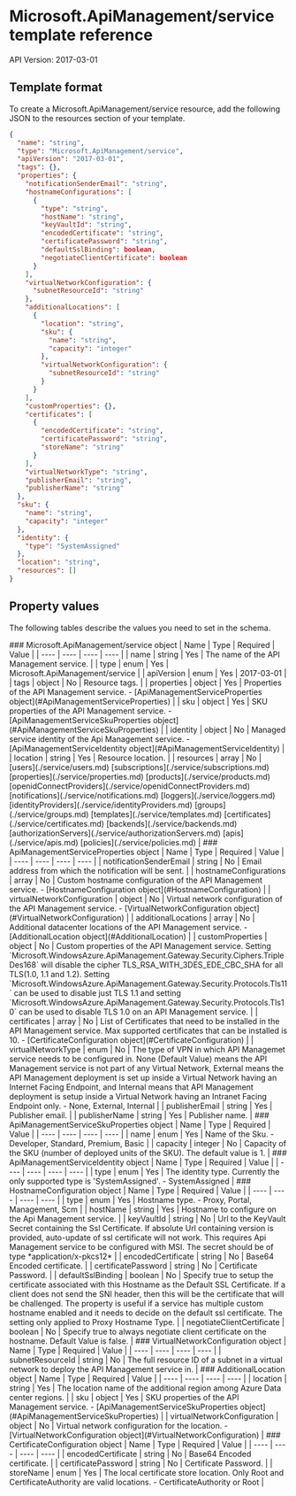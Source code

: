 # Microsoft.ApiManagement/service template reference
API Version: 2017-03-01
## Template format

To create a Microsoft.ApiManagement/service resource, add the following JSON to the resources section of your template.

```json
{
  "name": "string",
  "type": "Microsoft.ApiManagement/service",
  "apiVersion": "2017-03-01",
  "tags": {},
  "properties": {
    "notificationSenderEmail": "string",
    "hostnameConfigurations": [
      {
        "type": "string",
        "hostName": "string",
        "keyVaultId": "string",
        "encodedCertificate": "string",
        "certificatePassword": "string",
        "defaultSslBinding": boolean,
        "negotiateClientCertificate": boolean
      }
    ],
    "virtualNetworkConfiguration": {
      "subnetResourceId": "string"
    },
    "additionalLocations": [
      {
        "location": "string",
        "sku": {
          "name": "string",
          "capacity": "integer"
        },
        "virtualNetworkConfiguration": {
          "subnetResourceId": "string"
        }
      }
    ],
    "customProperties": {},
    "certificates": [
      {
        "encodedCertificate": "string",
        "certificatePassword": "string",
        "storeName": "string"
      }
    ],
    "virtualNetworkType": "string",
    "publisherEmail": "string",
    "publisherName": "string"
  },
  "sku": {
    "name": "string",
    "capacity": "integer"
  },
  "identity": {
    "type": "SystemAssigned"
  },
  "location": "string",
  "resources": []
}
```
## Property values

The following tables describe the values you need to set in the schema.

<a id="Microsoft.ApiManagement/service" />
### Microsoft.ApiManagement/service object
|  Name | Type | Required | Value |
|  ---- | ---- | ---- | ---- |
|  name | string | Yes | The name of the API Management service. |
|  type | enum | Yes | Microsoft.ApiManagement/service |
|  apiVersion | enum | Yes | 2017-03-01 |
|  tags | object | No | Resource tags. |
|  properties | object | Yes | Properties of the API Management service. - [ApiManagementServiceProperties object](#ApiManagementServiceProperties) |
|  sku | object | Yes | SKU properties of the API Management service. - [ApiManagementServiceSkuProperties object](#ApiManagementServiceSkuProperties) |
|  identity | object | No | Managed service identity of the Api Management service. - [ApiManagementServiceIdentity object](#ApiManagementServiceIdentity) |
|  location | string | Yes | Resource location. |
|  resources | array | No | [users](./service/users.md) [subscriptions](./service/subscriptions.md) [properties](./service/properties.md) [products](./service/products.md) [openidConnectProviders](./service/openidConnectProviders.md) [notifications](./service/notifications.md) [loggers](./service/loggers.md) [identityProviders](./service/identityProviders.md) [groups](./service/groups.md) [templates](./service/templates.md) [certificates](./service/certificates.md) [backends](./service/backends.md) [authorizationServers](./service/authorizationServers.md) [apis](./service/apis.md) [policies](./service/policies.md) |


<a id="ApiManagementServiceProperties" />
### ApiManagementServiceProperties object
|  Name | Type | Required | Value |
|  ---- | ---- | ---- | ---- |
|  notificationSenderEmail | string | No | Email address from which the notification will be sent. |
|  hostnameConfigurations | array | No | Custom hostname configuration of the API Management service. - [HostnameConfiguration object](#HostnameConfiguration) |
|  virtualNetworkConfiguration | object | No | Virtual network configuration of the API Management service. - [VirtualNetworkConfiguration object](#VirtualNetworkConfiguration) |
|  additionalLocations | array | No | Additional datacenter locations of the API Management service. - [AdditionalLocation object](#AdditionalLocation) |
|  customProperties | object | No | Custom properties of the API Management service. Setting `Microsoft.WindowsAzure.ApiManagement.Gateway.Security.Ciphers.TripleDes168` will disable the cipher TLS_RSA_WITH_3DES_EDE_CBC_SHA for all TLS(1.0, 1.1 and 1.2). Setting `Microsoft.WindowsAzure.ApiManagement.Gateway.Security.Protocols.Tls11` can be used to disable just TLS 1.1 and setting `Microsoft.WindowsAzure.ApiManagement.Gateway.Security.Protocols.Tls10` can be used to disable TLS 1.0 on an API Management service. |
|  certificates | array | No | List of Certificates that need to be installed in the API Management service. Max supported certificates that can be installed is 10. - [CertificateConfiguration object](#CertificateConfiguration) |
|  virtualNetworkType | enum | No | The type of VPN in which API Managemet service needs to be configured in. None (Default Value) means the API Management service is not part of any Virtual Network, External means the API Management deployment is set up inside a Virtual Network having an Internet Facing Endpoint, and Internal means that API Management deployment is setup inside a Virtual Network having an Intranet Facing Endpoint only. - None, External, Internal |
|  publisherEmail | string | Yes | Publisher email. |
|  publisherName | string | Yes | Publisher name. |


<a id="ApiManagementServiceSkuProperties" />
### ApiManagementServiceSkuProperties object
|  Name | Type | Required | Value |
|  ---- | ---- | ---- | ---- |
|  name | enum | Yes | Name of the Sku. - Developer, Standard, Premium, Basic |
|  capacity | integer | No | Capacity of the SKU (number of deployed units of the SKU). The default value is 1. |


<a id="ApiManagementServiceIdentity" />
### ApiManagementServiceIdentity object
|  Name | Type | Required | Value |
|  ---- | ---- | ---- | ---- |
|  type | enum | Yes | The identity type. Currently the only supported type is 'SystemAssigned'. - SystemAssigned |


<a id="HostnameConfiguration" />
### HostnameConfiguration object
|  Name | Type | Required | Value |
|  ---- | ---- | ---- | ---- |
|  type | enum | Yes | Hostname type. - Proxy, Portal, Management, Scm |
|  hostName | string | Yes | Hostname to configure on the Api Management service. |
|  keyVaultId | string | No | Url to the KeyVault Secret containing the Ssl Certificate. If absolute Url containing version is provided, auto-update of ssl certificate will not work. This requires Api Management service to be configured with MSI. The secret should be of type *application/x-pkcs12* |
|  encodedCertificate | string | No | Base64 Encoded certificate. |
|  certificatePassword | string | No | Certificate Password. |
|  defaultSslBinding | boolean | No | Specify true to setup the certificate associated with this Hostname as the Default SSL Certificate. If a client does not send the SNI header, then this will be the certificate that will be challenged. The property is useful if a service has multiple custom hostname enabled and it needs to decide on the default ssl certificate. The setting only applied to Proxy Hostname Type. |
|  negotiateClientCertificate | boolean | No | Specify true to always negotiate client certificate on the hostname. Default Value is false. |


<a id="VirtualNetworkConfiguration" />
### VirtualNetworkConfiguration object
|  Name | Type | Required | Value |
|  ---- | ---- | ---- | ---- |
|  subnetResourceId | string | No | The full resource ID of a subnet in a virtual network to deploy the API Management service in. |


<a id="AdditionalLocation" />
### AdditionalLocation object
|  Name | Type | Required | Value |
|  ---- | ---- | ---- | ---- |
|  location | string | Yes | The location name of the additional region among Azure Data center regions. |
|  sku | object | Yes | SKU properties of the API Management service. - [ApiManagementServiceSkuProperties object](#ApiManagementServiceSkuProperties) |
|  virtualNetworkConfiguration | object | No | Virtual network configuration for the location. - [VirtualNetworkConfiguration object](#VirtualNetworkConfiguration) |


<a id="CertificateConfiguration" />
### CertificateConfiguration object
|  Name | Type | Required | Value |
|  ---- | ---- | ---- | ---- |
|  encodedCertificate | string | No | Base64 Encoded certificate. |
|  certificatePassword | string | No | Certificate Password. |
|  storeName | enum | Yes | The local certificate store location. Only Root and CertificateAuthority are valid locations. - CertificateAuthority or Root |

